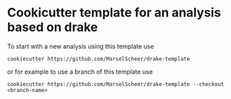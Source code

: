 # Cookicutter template for an analysis based on drake

To start with a new analysis using this template use

```
cookiecutter https://github.com/MarselScheer/drake-template
```

or for example to use a branch of this template use

```
cookiecutter https://github.com/MarselScheer/drake-template --checkout <branch-name>
```

